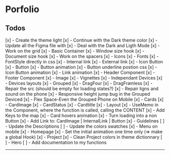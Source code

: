 # Porfolio

## Todos

[x] - Create the theme light
[x] - Continue with the Dark theme color
[x] - Update all the Figma file with
[x] - Deal with the Dark and Ligth Mode
[x] - Work on the grid
[x] - Basic Container
[x] - Window size hook
[x] - Document size hook
[x] - Work on the spacers
[x] - Icons
[x] - Fonts
[x] - FontStyle directly in css
[x] - Internal link
[x] - External link
[x] - Icon Button
[x] - Button
[x] - Button animation
[x] - Button underline postion css
[x] - Icon Button animation
[x] - Link animation
[x] - Header Component
[x] - Footer Component
[x] - Image
[x] - Vignettes
[x] - Independant Devices
[x] - Devices layouts
      [x] - Grouped
      [x] - DragFour
      [x] - DragFramless
      [x] - Repair the src (should be empty for loading states?)
      [x] - Repair ligns and sound on the phone
      [x] - Responsive height jump bug in the Grouped Deviced
      [x] - Flex Space-Even the Grouped Phone on Mobile
[x] - Cards
      [x] - CardImage
      [x] - CardStatus
      [x] - Cardtitle
      [x] - Layout
      [x] - UseMemo in the Component, where the function is called, calling the CONTENT
      [x] - Add Keys to the map
      [x] - Card hovers animation
[x] - Turn loading into a non Button
[x] - Add Link to: CardImage | InternalLink | Button
[x] - Guidelines
      [ ] - Update the Descriptions
      [ ] - Update the colors swatches
[x] - Menu on mobile
[x] - Homepage
[x] - Set the initial animation one time only (=> make a global Hook)
[x] - Project
[x] - Clean Project colors in theme dictionnary
[ ] - Hero
[ ] - Add documentation to my functions

---
